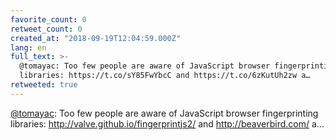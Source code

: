 ```yaml
---
favorite_count: 0
retweet_count: 0
created_at: "2018-09-19T12:04:59.000Z"
lang: en
full_text: >-
  @tomayac: Too few people are aware of JavaScript browser fingerprinting
  libraries: https://t.co/sY85FwYbcC and https://t.co/6zKutUh2zw a…
retweeted: true
---
```


[@tomayac](https://twitter.com/tomayac): Too few people are aware of JavaScript
browser fingerprinting libraries: <http://valve.github.io/fingerprintjs2/> and
<http://beaverbird.com/> a…
